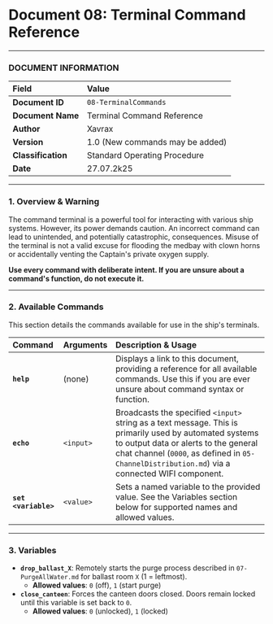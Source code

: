 # Document 08: Terminal Command Reference

---

### **DOCUMENT INFORMATION**

| Field | Value |
| :--- | :--- |
| **Document ID** | `08-TerminalCommands` |
| **Document Name**| Terminal Command Reference |
| **Author** | Xavrax |
| **Version** | 1.0 (New commands may be added) |
| **Classification**| Standard Operating Procedure |
| **Date**| 27.07.2k25 |

---

### 1. Overview & Warning

The command terminal is a powerful tool for interacting with various ship systems. However, its power demands caution. An incorrect command can lead to unintended, and potentially catastrophic, consequences. Misuse of the terminal is not a valid excuse for flooding the medbay with clown horns or accidentally venting the Captain's private oxygen supply.

**Use every command with deliberate intent. If you are unsure about a command's function, do not execute it.**

---

### 2. Available Commands

This section details the commands available for use in the ship's terminals.

| Command | Arguments | Description & Usage |
| :--- | :--- | :--- |
| **`help`** | (none) | Displays a link to this document, providing a reference for all available commands. Use this if you are ever unsure about command syntax or function. |
| **`echo`** | `<input>` | Broadcasts the specified `<input>` string as a text message. This is primarily used by automated systems to output data or alerts to the general chat channel (`0000`, as defined in `05-ChannelDistribution.md`) via a connected WIFI component. |
| **`set <variable>`** | `<value>` | Sets a named variable to the provided value. See the Variables section below for supported names and allowed values. |

---

### 3. Variables

- **`drop_ballast_X`**: Remotely starts the purge process described in `07-PurgeAllWater.md` for ballast room `X` (1 = leftmost).
  - **Allowed values**: `0` (off), `1` (start purge)
- **`close_canteen`**: Forces the canteen doors closed. Doors remain locked until this variable is set back to `0`.
  - **Allowed values**: `0` (unlocked), `1` (locked) 